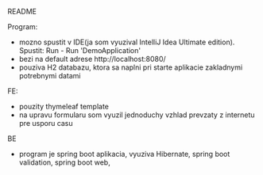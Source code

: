 README

Program:
- mozno spustit v IDE(ja som vyuzival IntelliJ Idea Ultimate edition). Spustit: Run - Run 'DemoApplication'
- bezi na default adrese http://localhost:8080/
- pouziva H2 databazu, ktora sa naplni pri starte aplikacie zakladnymi potrebnymi datami


FE:
- pouzity thymeleaf template
- na upravu formularu som vyuzil jednoduchy vzhlad prevzaty z internetu pre usporu casu


BE
- program je spring boot aplikacia, vyuziva Hibernate, spring boot validation, spring boot web, 

